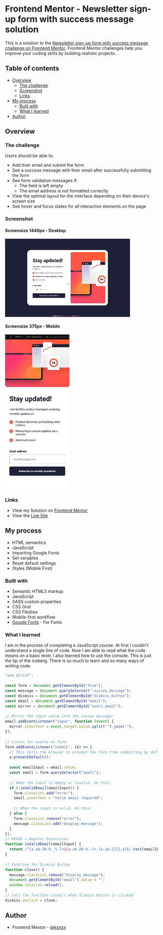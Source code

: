 # Frontend Mentor - Newsletter sign-up form with success message solution

This is a solution to the [Newsletter sign-up form with success message challenge on Frontend Mentor](https://www.frontendmentor.io/challenges/newsletter-signup-form-with-success-message-3FC1AZbNrv). Frontend Mentor challenges help you improve your coding skills by building realistic projects.

## Table of contents

- [Overview](#overview)
  - [The challenge](#the-challenge)
  - [Screenshot](#screenshot)
  - [Links](#links)
- [My process](#my-process)
  - [Built with](#built-with)
  - [What I learned](#what-i-learned)
- [Author](#author)

## Overview

### The challenge

Users should be able to:

- Add their email and submit the form
- See a success message with their email after successfully submitting the form
- See form validation messages if:
  - The field is left empty
  - The email address is not formatted correctly
- View the optimal layout for the interface depending on their device's screen size
- See hover and focus states for all interactive elements on the page

### Screenshot

#### Screensize 1440px - Desktop

![Desktop](assets/images/Desktop.gif)

#### Screensize 375px - Mobile

![Mobile](assets/images/Mobile.gif)

### Links

- View my Solution on [Frontend Mentor](https://www.frontendmentor.io/solutions/newsletter-signup-with-vanilla-js-9NGvIiTmeV)
- View the [Live Site](https://kxnzx.github.io/newsletter-sign-up/)

## My process

- HTML semantics
- JavaScript
- Importing Google Fonts
- Set variables
- Reset default settings
- Styles (Mobile First)

### Built with

- Semantic HTML5 markup
- JavaScript
- SASS custom properties
- CSS Grid
- CSS Flexbox
- Mobile-first workflow
- [Google Fonts](https://fonts.google.com/) - For Fonts

### What I learned

I am in the process of completing a JavaScript course. At first I couldn't understand a single line of code. Now I am able to read what the code means on a basic level. I also learned how to use the console. This is just the tip of the iceberg. There is so much to learn and so many ways of writing code.

```js
"use strict";

const form = document.getElementById("form");
const message = document.querySelector(".succes_message");
const dismiss = document.getElementById("dismiss_button");
const email = document.getElementById("email");
const mirror = document.getElementById("users_email");

// Mirror the input value into the succes message:
email.addEventListener("input", function (event) {
  mirror.innerText = event.target.value.split("").join("");
});

// Listen for events on form:
form.addEventListener("submit", (e) => {
  // This tells the browser to prevent the form from submitting by default:
  e.preventDefault();

  const emailInput = email.value;
  const small = form.querySelector("small");

  // When the input is empty or invalid, do this:
  if (!isValidEmail(emailInput)) {
    form.classList.add("error");
    small.innerText = "Valid email required";

    // When the input is valid, do this:
  } else {
    form.classList.remove("error");
    message.classList.add("display_message");
  }
});
// REGEX = Regular Expression
function isValidEmail(emailInput) {
  return /^[a-zA-Z0-9._%-]+@[a-zA-Z0-9.-]+.[a-zA-Z]{2,4}$/.test(emailInput);
}

// Function for Dismiss Button
function close() {
  message.classList.remove("display_message");
  document.getElementById("email").value = "";
  window.location.reload();
}
// Call the function close() when dismiss button is clicked
dismiss.onclick = close;
```

## Author

- Frontend Mentor - [@kxnzx](https://www.frontendmentor.io/profile/kxnzx)
